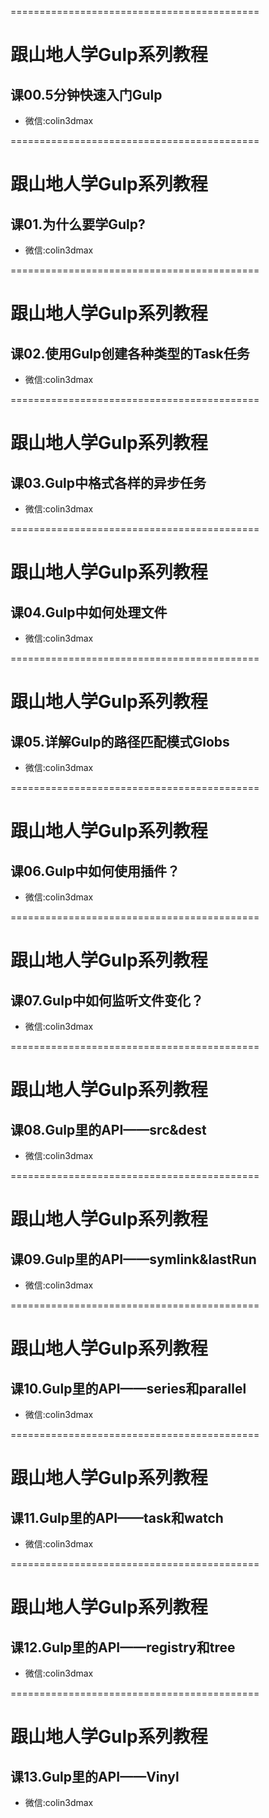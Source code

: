 ===========================================

# 跟山地人学Gulp系列教程

## 课00.5分钟快速入门Gulp

* 微信:colin3dmax

===========================================

# 跟山地人学Gulp系列教程

## 课01.为什么要学Gulp?

* 微信:colin3dmax

===========================================

# 跟山地人学Gulp系列教程

## 课02.使用Gulp创建各种类型的Task任务

* 微信:colin3dmax

===========================================

# 跟山地人学Gulp系列教程

## 课03.Gulp中格式各样的异步任务

* 微信:colin3dmax

===========================================

# 跟山地人学Gulp系列教程

## 课04.Gulp中如何处理文件

* 微信:colin3dmax

===========================================

# 跟山地人学Gulp系列教程

## 课05.详解Gulp的路径匹配模式Globs

* 微信:colin3dmax

===========================================

# 跟山地人学Gulp系列教程

## 课06.Gulp中如何使用插件？

* 微信:colin3dmax

===========================================

# 跟山地人学Gulp系列教程

## 课07.Gulp中如何监听文件变化？

* 微信:colin3dmax

===========================================

# 跟山地人学Gulp系列教程

## 课08.Gulp里的API——src&dest

* 微信:colin3dmax


===========================================

# 跟山地人学Gulp系列教程

## 课09.Gulp里的API——symlink&lastRun

* 微信:colin3dmax

===========================================

# 跟山地人学Gulp系列教程

## 课10.Gulp里的API——series和parallel

* 微信:colin3dmax

===========================================

# 跟山地人学Gulp系列教程

## 课11.Gulp里的API——task和watch

* 微信:colin3dmax

===========================================

# 跟山地人学Gulp系列教程

## 课12.Gulp里的API——registry和tree

* 微信:colin3dmax


===========================================

# 跟山地人学Gulp系列教程

## 课13.Gulp里的API——Vinyl

* 微信:colin3dmax


